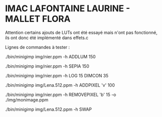 # IMAC LAFONTAINE LAURINE - MALLET FLORA

Attention certains ajouts de LUTs ont été essayé mais n'ont pas fonctionné, ils ont donc été implémenté dans effets.c

Lignes de commandes à tester : 

./bin/minigimp img/nier.ppm -h ADDLUM 150

./bin/minigimp img/nier.ppm -h SEPIA 150

./bin/minigimp img/nier.ppm -h LOG 15 DIMCON 35

./bin/minigimp img/Lena.512.ppm -h ADDPIXEL 'v' 100

./bin/minigimp img/nier.ppm -h REMOVEPIXEL 'b' 15 -o ./img/monimage.ppm

./bin/minigimp img/Lena.512.ppm -h SWAP
